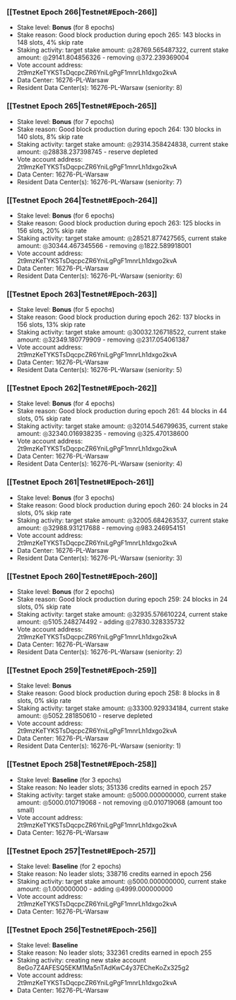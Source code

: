 ### [[Testnet Epoch 266|Testnet#Epoch-266]]
* Stake level: **Bonus** (for 8 epochs)
* Stake reason: Good block production during epoch 265: 143 blocks in 148 slots, 4% skip rate
* Staking activity: target stake amount: ◎28769.565487322, current stake amount: ◎29141.804856326 - removing ◎372.239369004
* Vote account address: 2t9mzKeTYKSTsDqcpcZR6YniLgPgF1mnrLh1dxgo2kvA
* Data Center: 16276-PL-Warsaw
* Resident Data Center(s): 16276-PL-Warsaw (seniority: 8)
### [[Testnet Epoch 265|Testnet#Epoch-265]]
* Stake level: **Bonus** (for 7 epochs)
* Stake reason: Good block production during epoch 264: 130 blocks in 140 slots, 8% skip rate
* Staking activity: target stake amount: ◎29314.358424838, current stake amount: ◎28838.237398745 - reserve depleted
* Vote account address: 2t9mzKeTYKSTsDqcpcZR6YniLgPgF1mnrLh1dxgo2kvA
* Data Center: 16276-PL-Warsaw
* Resident Data Center(s): 16276-PL-Warsaw (seniority: 7)
### [[Testnet Epoch 264|Testnet#Epoch-264]]
* Stake level: **Bonus** (for 6 epochs)
* Stake reason: Good block production during epoch 263: 125 blocks in 156 slots, 20% skip rate
* Staking activity: target stake amount: ◎28521.877427565, current stake amount: ◎30344.467345566 - removing ◎1822.589918001
* Vote account address: 2t9mzKeTYKSTsDqcpcZR6YniLgPgF1mnrLh1dxgo2kvA
* Data Center: 16276-PL-Warsaw
* Resident Data Center(s): 16276-PL-Warsaw (seniority: 6)
### [[Testnet Epoch 263|Testnet#Epoch-263]]
* Stake level: **Bonus** (for 5 epochs)
* Stake reason: Good block production during epoch 262: 137 blocks in 156 slots, 13% skip rate
* Staking activity: target stake amount: ◎30032.126718522, current stake amount: ◎32349.180779909 - removing ◎2317.054061387
* Vote account address: 2t9mzKeTYKSTsDqcpcZR6YniLgPgF1mnrLh1dxgo2kvA
* Data Center: 16276-PL-Warsaw
* Resident Data Center(s): 16276-PL-Warsaw (seniority: 5)
### [[Testnet Epoch 262|Testnet#Epoch-262]]
* Stake level: **Bonus** (for 4 epochs)
* Stake reason: Good block production during epoch 261: 44 blocks in 44 slots, 0% skip rate
* Staking activity: target stake amount: ◎32014.546799635, current stake amount: ◎32340.016938235 - removing ◎325.470138600
* Vote account address: 2t9mzKeTYKSTsDqcpcZR6YniLgPgF1mnrLh1dxgo2kvA
* Data Center: 16276-PL-Warsaw
* Resident Data Center(s): 16276-PL-Warsaw (seniority: 4)
### [[Testnet Epoch 261|Testnet#Epoch-261]]
* Stake level: **Bonus** (for 3 epochs)
* Stake reason: Good block production during epoch 260: 24 blocks in 24 slots, 0% skip rate
* Staking activity: target stake amount: ◎32005.684263537, current stake amount: ◎32988.931217688 - removing ◎983.246954151
* Vote account address: 2t9mzKeTYKSTsDqcpcZR6YniLgPgF1mnrLh1dxgo2kvA
* Data Center: 16276-PL-Warsaw
* Resident Data Center(s): 16276-PL-Warsaw (seniority: 3)
### [[Testnet Epoch 260|Testnet#Epoch-260]]
* Stake level: **Bonus** (for 2 epochs)
* Stake reason: Good block production during epoch 259: 24 blocks in 24 slots, 0% skip rate
* Staking activity: target stake amount: ◎32935.576610224, current stake amount: ◎5105.248274492 - adding ◎27830.328335732
* Vote account address: 2t9mzKeTYKSTsDqcpcZR6YniLgPgF1mnrLh1dxgo2kvA
* Data Center: 16276-PL-Warsaw
* Resident Data Center(s): 16276-PL-Warsaw (seniority: 2)
### [[Testnet Epoch 259|Testnet#Epoch-259]]
* Stake level: **Bonus**
* Stake reason: Good block production during epoch 258: 8 blocks in 8 slots, 0% skip rate
* Staking activity: target stake amount: ◎33300.929334184, current stake amount: ◎5052.281850610 - reserve depleted
* Vote account address: 2t9mzKeTYKSTsDqcpcZR6YniLgPgF1mnrLh1dxgo2kvA
* Data Center: 16276-PL-Warsaw
* Resident Data Center(s): 16276-PL-Warsaw (seniority: 1)
### [[Testnet Epoch 258|Testnet#Epoch-258]]
* Stake level: **Baseline** (for 3 epochs)
* Stake reason: No leader slots; 351336 credits earned in epoch 257
* Staking activity: target stake amount: ◎5000.000000000, current stake amount: ◎5000.010719068 - not removing ◎0.010719068 (amount too small)
* Vote account address: 2t9mzKeTYKSTsDqcpcZR6YniLgPgF1mnrLh1dxgo2kvA
* Data Center: 16276-PL-Warsaw
### [[Testnet Epoch 257|Testnet#Epoch-257]]
* Stake level: **Baseline** (for 2 epochs)
* Stake reason: No leader slots; 338716 credits earned in epoch 256
* Staking activity: target stake amount: ◎5000.000000000, current stake amount: ◎1.000000000 - adding ◎4999.000000000
* Vote account address: 2t9mzKeTYKSTsDqcpcZR6YniLgPgF1mnrLh1dxgo2kvA
* Data Center: 16276-PL-Warsaw
### [[Testnet Epoch 256|Testnet#Epoch-256]]
* Stake level: **Baseline**
* Stake reason: No leader slots; 332361 credits earned in epoch 255
* Staking activity: creating new stake account 8eGo7Z4AFESQ5EKM1Ma5nTAdKwC4y37ECheKoZx325g2
* Vote account address: 2t9mzKeTYKSTsDqcpcZR6YniLgPgF1mnrLh1dxgo2kvA
* Data Center: 16276-PL-Warsaw